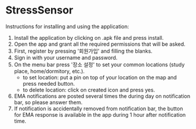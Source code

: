 # StressSensor

Instructions for installing and using the application:

1.  Install the application by clicking on .apk file and press install.
2.  Open the app and grant all the required permissions that will be asked.
3.  First, register by pressing '회원가입' and filling the blanks.
4.  Sign in with your username and password.
5.  On the menu bar press '장소 설정' to set your common locations (study place, home/dormitory, etc.).
    -  to set location: put a pin on top of your location on the map and press needed button.
    -  to delete location: click on created icon and press yes. 
6.  EMA notifications are posted several times the during day on notification bar, so please answer them.
7.  If notification is accidentally removed from notification bar, the button for EMA response is available in the app during 1 hour after notification time.
